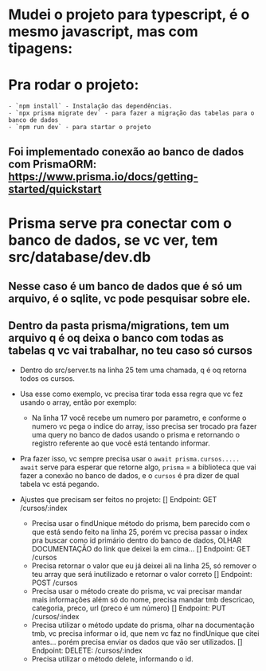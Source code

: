 # Mudei o projeto para typescript, é o mesmo javascript, mas com tipagens:

# Pra rodar o projeto:

    - `npm install` - Instalação das dependências.
    - `npx prisma migrate dev` - para fazer a migração das tabelas para o banco de dados
    - `npm run dev` - para startar o projeto

## Foi implementado conexão ao banco de dados com PrismaORM: https://www.prisma.io/docs/getting-started/quickstart

# Prisma serve pra conectar com o banco de dados, se vc ver, tem src/database/dev.db

## Nesse caso é um banco de dados que é só um arquivo, é o sqlite, vc pode pesquisar sobre ele.

## Dentro da pasta prisma/migrations, tem um arquivo q é oq deixa o banco com todas as tabelas q vc vai trabalhar, no teu caso só cursos

- Dentro do src/server.ts na linha 25 tem uma chamada, q é oq retorna todos os cursos.
- Usa esse como exemplo, vc precisa tirar toda essa regra que vc fez usando o array, então por exemplo:
  - Na linha 17 você recebe um numero por parametro, e conforme o numero vc pega o indice do array, isso precisa ser trocado pra fazer uma query no banco de dados usando o prisma e retornando o registro referente ao que você está tentando informar.
- Pra fazer isso, vc sempre precisa usar o `await prisma.cursos.....` `await` serve para esperar que retorne algo, `prisma` = a biblioteca que vai fazer a conexão no banco de dados, e o `cursos` é pra dizer de qual tabela vc está pegando.

- Ajustes que precisam ser feitos no projeto:
  [] Endpoint: GET /cursos/:index
  - Precisa usar o findUnique método do prisma, bem parecido com o que está sendo feito na linha 25, porém vc precisa passar o index pra buscar como id primário dentro do banco de dados, OLHAR DOCUMENTAÇÃO do link que deixei la em cima...
    [] Endpoint: GET /cursos
  - Precisa retornar o valor que eu já deixei ali na linha 25, só remover o teu array que será inutilizado e retornar o valor correto
    [] Endpoint: POST /cursos
  - Precisa usar o método create do prisma, vc vai precisar mandar mais informações além só do nome, precisa mandar tmb descricao, categoria, preco, url (preco é um número)
    [] Endpoint: PUT /cursos/:index
  - Precisa utilizar o método update do prisma, olhar na documentação tmb, vc precisa informar o id, que nem vc faz no findUnique que citei antes... porém precisa enviar os dados que vão ser utilizados.
    [] Endpoint: DELETE: /cursos/:index
  - Precisa utilizar o método delete, informando o id.
